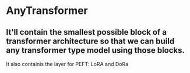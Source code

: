 # AnyTransformer
It'll contain the smallest possible block of a transformer architecture so that we can build any transformer type model using those blocks.
--

It also containis the layer for PEFT: LoRA and DoRa

